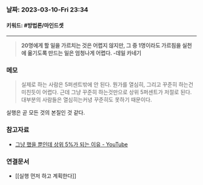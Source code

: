 ### 날짜:   2023-03-10-Fri 23:34
#### 키워드: #방법론/마인드셋 
-----
>**20명에게 할 일을 가르치는 것은 어렵지 않지만, 그 중 1명이라도 가르침을 실천에 옮기도록 만드는 일은 엄청나게 어렵다. -데일 카네기**

### 메모

>실제로 하는 사람은 5퍼센트밖에 안 된다. 
>뭔가를 열심히, 그리고 꾸준히 하는건 미친듯이 어렵다. 근데 그냥 꾸준히 하는것만으로 상위 5퍼센트가 저절로 된다. 대부분의 사람들은 열심히는커녕 꾸준히도 못하기 때문이다.

실행은 곧 모든 것의 본질인 것 같다.

### 참고자료
- [그냥 했을 뿐인데 상위 5%가 되는 이유 - YouTube](https://www.youtube.com/watch?v=WYzLyQ27_5o&t=528s)

### 연결문서
- [[실행 먼저 하고 계획한다]]

 
